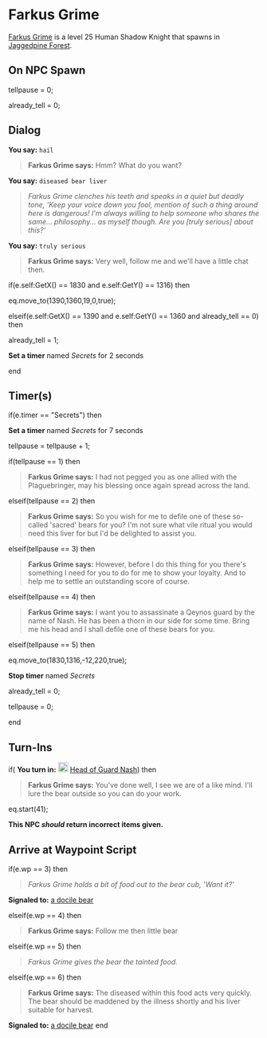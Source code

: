 # Farkus Grime



[Farkus Grime](/npc/181164) is a level 25 Human Shadow Knight that spawns in [Jaggedpine Forest](/zone/181).



## On NPC Spawn

tellpause = 0;

already_tell = 0;


## Dialog

**You say:** `hail`



>**Farkus Grime says:** Hmm? What do you want?

**You say:** `diseased bear liver`



>*Farkus Grime clenches his teeth and speaks in a quiet but deadly tone, 'Keep your voice down you fool, mention of such a thing around here is dangerous! I'm always willing to help someone who shares the same... philosophy... as myself though. Are you [truly serious] about this?'*

**You say:** `truly serious`



>**Farkus Grime says:** Very well, follow me and we'll have a little chat then.


if(e.self:GetX() == 1830 and e.self:GetY() == 1316) then



eq.move_to(1390,1360,19,0,true);


elseif(e.self:GetX() == 1390 and e.self:GetY() == 1360 and already_tell == 0) then



already_tell = 1;



**Set a timer** named *Secrets* for 2 seconds

end



## Timer(s)

if(e.timer == "Secrets") then


**Set a timer** named *Secrets* for 7 seconds


tellpause = tellpause + 1;


if(tellpause == 1) then



>**Farkus Grime says:** I had not pegged you as one allied with the Plaguebringer, may his blessing once again spread across the land.


elseif(tellpause == 2) then



>**Farkus Grime says:** So you wish for me to defile one of these so-called 'sacred' bears for you? I'm not sure what vile ritual you would need this liver for but I'd be delighted to assist you.


elseif(tellpause == 3) then



>**Farkus Grime says:** However, before I do this thing for you there's something I need for you to do for me to show your loyalty. And to help me to settle an outstanding score of course.


elseif(tellpause == 4) then



>**Farkus Grime says:** I want you to assassinate a Qeynos guard by the name of Nash. He has been a thorn in our side for some time. Bring me his head and I shall defile one of these bears for you.


elseif(tellpause == 5) then



eq.move_to(1830,1316,-12,220,true);



**Stop timer** named *Secrets*



already_tell = 0;



tellpause = 0;

end



## Turn-Ins





if( **You turn in:** <img style="background:url(/static/icons/blank_slot.gif);width:20px;height:20px;" src="/static/icons/item_982.png" alt="" /> <a
                                href="/item/8276" data-url="8276" class="tooltip-link link">Head of Guard Nash</a>) then 


>**Farkus Grime says:** You've done well, I see we are of a like mind. I'll lure the bear outside so you can do your work.


eq.start(41);

**This NPC *should* return incorrect items given.**



## Arrive at Waypoint Script

if(e.wp == 3) then


>*Farkus Grime holds a bit of food out to the bear cub, 'Want it?'*


**Signaled to:**  [a docile bear](/npc/181102)

elseif(e.wp == 4) then


>**Farkus Grime says:** Follow me then little bear

elseif(e.wp == 5) then


>*Farkus Grime gives the bear the tainted food.*

elseif(e.wp == 6) then


>**Farkus Grime says:** The diseased within this food acts very quickly.  The bear should be maddened by the illness shortly and his liver suitable for harvest.


**Signaled to:**  [a docile bear](/npc/181102)
end
